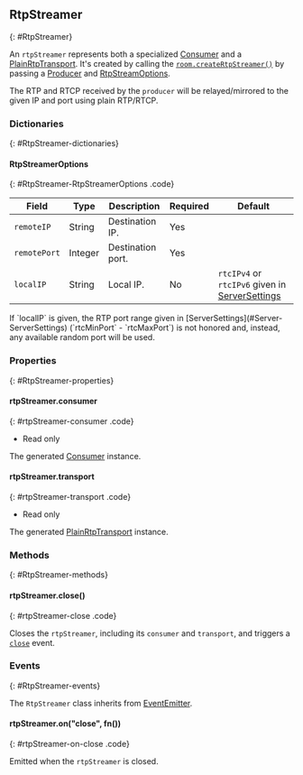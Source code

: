 ## RtpStreamer
{: #RtpStreamer}

An `rtpStreamer` represents both a specialized [Consumer](#Consumer) and a [PlainRtpTransport](#PlainRtpTransport). It's created by calling the [`room.createRtpStreamer()`](#room-createRtpStreamer) by passing a [Producer](#Producer) and [RtpStreamOptions](#RtpStreamer-RtpStreamerOptions).

The RTP and RTCP received by the `producer` will be relayed/mirrored to the given IP and port using plain RTP/RTCP.


### Dictionaries
{: #RtpStreamer-dictionaries}

<section markdown="1">

#### RtpStreamerOptions
{: #RtpStreamer-RtpStreamerOptions .code}

<div markdown="1" class="table-wrapper L3">

Field        | Type    | Description   | Required | Default
------------ | ------- | ------------- | -------- | ---------
`remoteIP`   | String  | Destination IP. | Yes |
`remotePort` | Integer | Destination port. | Yes |
`localIP`    | String  | Local IP.     | No | `rtcIPv4` or `rtcIPv6` given in [ServerSettings](#Server-ServerSettings)

</div>

<div markdown="1" class="note warn">
If `localIP` is given, the RTP port range given in [ServerSettings](#Server-ServerSettings) (`rtcMinPort` - `rtcMaxPort`) is not honored and, instead, any available random port will be used.
</div>


</section>


### Properties
{: #RtpStreamer-properties}

<section markdown="1">

#### rtpStreamer.consumer
{: #rtpStreamer-consumer .code}

* Read only

The generated [Consumer](#Consumer) instance.

#### rtpStreamer.transport
{: #rtpStreamer-transport .code}

* Read only

The generated [PlainRtpTransport](#PlainRtpTransport) instance.

</section>


### Methods
{: #RtpStreamer-methods}

<section markdown="1">

#### rtpStreamer.close()
{: #rtpStreamer-close .code}

Closes the `rtpStreamer`, including its `consumer` and `transport`, and triggers a [`close`](#rtpStreamer-on-close) event.

</section>


### Events
{: #RtpStreamer-events}

The `RtpStreamer` class inherits from [EventEmitter](https://nodejs.org/api/events.html#events_class_eventemitter).

<section markdown="1">

#### rtpStreamer.on("close", fn())
{: #rtpStreamer-on-close .code}

Emitted when the `rtpStreamer` is closed.

</section>
